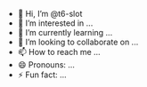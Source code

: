 - 👋 Hi, I’m @t6-slot
- 👀 I’m interested in ...
- 🌱 I’m currently learning ...
- 💞️ I’m looking to collaborate on ...
- 📫 How to reach me ...
- 😄 Pronouns: ...
- ⚡ Fun fact: ...

<!---
t6-slot/t6-slot is a ✨ special ✨ repository because its `README.md` (this file) appears on your GitHub profile.
You can click the Preview link to take a look at your changes.
--->
